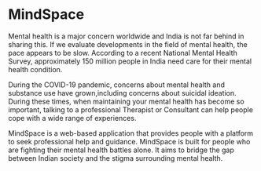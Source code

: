 # MindSpace

Mental health is a major concern worldwide and India is not far behind in sharing this. If we evaluate developments in the field of mental health, 
the pace appears to be slow. According to a recent National Mental Health Survey, approximately 150 million people in India need care for their mental
health condition.

During the COVID-19 pandemic, concerns about mental health and substance use have grown,including concerns about suicidal ideation. During these times, 
when maintaining your mental health has become so important, talking to a professional Therapist or Consultant can help people cope with a wide range of 
experiences.

MindSpace is a web-based application that provides people with a platform to seek professional help and guidance. MindSpace is built for people who are fighting their mental health battles alone. It aims to bridge
the gap between Indian society and the stigma surrounding mental health.

